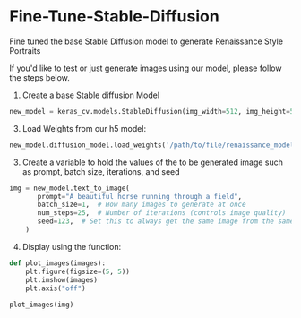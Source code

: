 # Fine-Tune-Stable-Diffusion
Fine tuned the base Stable Diffusion model to generate Renaissance Style Portraits

If you'd like to test or just generate images using our model, please follow the steps below.
1) Create a base Stable diffusion Model
```python
new_model = keras_cv.models.StableDiffusion(img_width=512, img_height=512)
 ```
3) Load Weights from our h5 model:
```python
new_model.diffusion_model.load_weights('/path/to/file/renaissance_model.h5')
```
3) Create a variable to hold the values of the to be generated image such as prompt, batch size, iterations, and seed
```python 
img = new_model.text_to_image(
       prompt="A beautiful horse running through a field",
       batch_size=1,  # How many images to generate at once
       num_steps=25,  # Number of iterations (controls image quality)
       seed=123,  # Set this to always get the same image from the same prompt
    )
```
4) Display using the function:
```python
def plot_images(images):
    plt.figure(figsize=(5, 5))
    plt.imshow(images)
    plt.axis("off")
    
plot_images(img)
```
